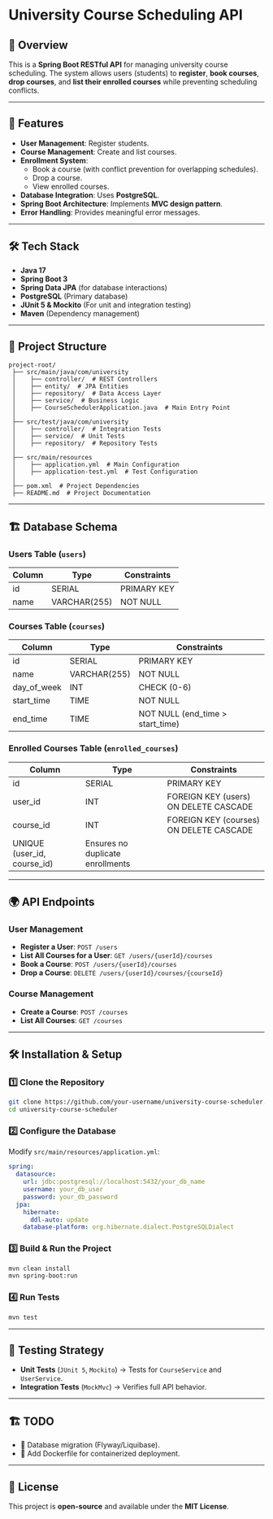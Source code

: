 # University Course Scheduling API

## 📌 Overview
This is a **Spring Boot RESTful API** for managing university course scheduling. The system allows users (students) to **register**, **book courses**, **drop courses**, and **list their enrolled courses** while preventing scheduling conflicts.

---
## 🚀 Features
- **User Management**: Register students.
- **Course Management**: Create and list courses.
- **Enrollment System**:
  - Book a course (with conflict prevention for overlapping schedules).
  - Drop a course.
  - View enrolled courses.
- **Database Integration**: Uses **PostgreSQL**.
- **Spring Boot Architecture**: Implements **MVC design pattern**.
- **Error Handling**: Provides meaningful error messages.

---
## 🛠 Tech Stack
- **Java 17**
- **Spring Boot 3**
- **Spring Data JPA** (for database interactions)
- **PostgreSQL** (Primary database)
- **JUnit 5 & Mockito** (For unit and integration testing)
- **Maven** (Dependency management)

---
## 📂 Project Structure
```
project-root/
 ├── src/main/java/com/university
 │    ├── controller/  # REST Controllers
 │    ├── entity/  # JPA Entities
 │    ├── repository/  # Data Access Layer
 │    ├── service/  # Business Logic
 │    ├── CourseSchedulerApplication.java  # Main Entry Point
 │
 ├── src/test/java/com/university
 │    ├── controller/  # Integration Tests
 │    ├── service/  # Unit Tests
 │    ├── repository/  # Repository Tests
 │
 ├── src/main/resources
 │    ├── application.yml  # Main Configuration
 │    ├── application-test.yml  # Test Configuration
 │
 ├── pom.xml  # Project Dependencies
 ├── README.md  # Project Documentation
```

---
## 🏗 Database Schema
### **Users Table** (`users`)
| Column  | Type          | Constraints     |
|---------|--------------|----------------|
| id      | SERIAL       | PRIMARY KEY    |
| name    | VARCHAR(255) | NOT NULL       |

### **Courses Table** (`courses`)
| Column     | Type      | Constraints        |
|------------|----------|--------------------|
| id         | SERIAL   | PRIMARY KEY       |
| name       | VARCHAR(255) | NOT NULL   |
| day_of_week | INT | CHECK (0-6)  |
| start_time | TIME | NOT NULL  |
| end_time   | TIME | NOT NULL (end_time > start_time) |

### **Enrolled Courses Table** (`enrolled_courses`)
| Column    | Type  | Constraints                      |
|-----------|------|----------------------------------|
| id        | SERIAL | PRIMARY KEY                   |
| user_id   | INT   | FOREIGN KEY (users) ON DELETE CASCADE |
| course_id | INT   | FOREIGN KEY (courses) ON DELETE CASCADE |
| UNIQUE (user_id, course_id) | Ensures no duplicate enrollments |

---
## 🌍 API Endpoints
### **User Management**
- **Register a User**: `POST /users`
- **List All Courses for a User**: `GET /users/{userId}/courses`
- **Book a Course**: `POST /users/{userId}/courses`
- **Drop a Course**: `DELETE /users/{userId}/courses/{courseId}`

### **Course Management**
- **Create a Course**: `POST /courses`
- **List All Courses**: `GET /courses`

---
## 🛠 Installation & Setup
### **1️⃣ Clone the Repository**
```bash
git clone https://github.com/your-username/university-course-scheduler.git
cd university-course-scheduler
```

### **2️⃣ Configure the Database**
Modify `src/main/resources/application.yml`:
```yaml
spring:
  datasource:
    url: jdbc:postgresql://localhost:5432/your_db_name
    username: your_db_user
    password: your_db_password
  jpa:
    hibernate:
      ddl-auto: update
    database-platform: org.hibernate.dialect.PostgreSQLDialect
```

### **3️⃣ Build & Run the Project**
```bash
mvn clean install
mvn spring-boot:run
```

### **4️⃣ Run Tests**
```bash
mvn test
```

---
## 🧪 Testing Strategy
- **Unit Tests** (`JUnit 5`, `Mockito`) → Tests for `CourseService` and `UserService`.
- **Integration Tests** (`MockMvc`) → Verifies full API behavior.
---
## 🏗 TODO

- 🔲 Database migration (Flyway/Liquibase).
- 🔲 Add Dockerfile for containerized deployment.
---
## 📜 License
This project is **open-source** and available under the **MIT License**.


